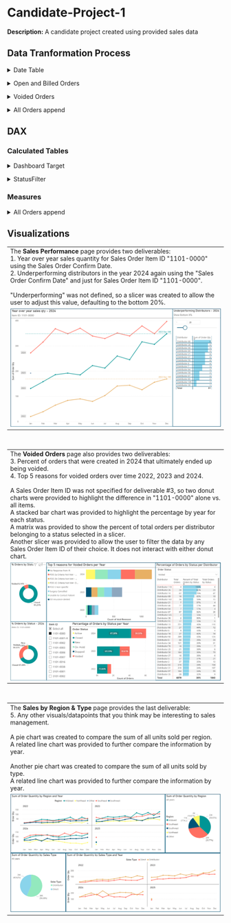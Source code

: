 # Candidate-Project-1

**Description:** A candidate project created using provided sales data

## Data Tranformation Process

<details>
<summary>Date Table</summary>
<br/>
 
StartDate and EndDate Parameters are used to limit the size of the table.

Create columns to populate Year, Month, Month Name, etc.

<br/></details>

<details>
<summary>Open and Billed Orders</summary>
</br>

Promoted top row to headers and set proper date types

</br></details>

<details>
<summary>Voided Orders</summary>
</br>

Promoted top row to headers.

Added flag column to indicate Voided status

Set proper date types

Renamed columns to match during append

</br></details>

<details>
<summary>All Orders append</summary>
</br>

Source is an append of tables: Open and Billed Orders + Voided Orders

Removed unecessary columns and unintended future new columns by using "Remove Other Columns"

Shortened several names for clarity

Duplicated all Date/Time columns, then changed types to retain both Date and Time in separate columns

</br></details>

## DAX 

### Calculated Tables

<details>
<summary>Dashboard Target</summary>
</br>

A series of integers 1-100 to use in a slicer for setting a dynamic threshold.

</br></details>

<details>
<summary>StatusFilter</summary>
</br>

A distinct list of statuses taken from the SO Status column of All Orders append.

</br></details>

### Measures

<details>
<summary>All Orders append</summary>
</br>

Count of SO Number by Status: Value used in a matrix to show the count of orders per distributor belonging to a status selected in a slicer.

Percent Total SO Number by Status: Value used in a matrix to show the percent of total orders per distributor belonging to a status selected in a slicer.

IsUnderperforming: Used as a flag to filter a matrix of distributors according to a slicer.  Returns 1 or 0 based on a threshold set by the slicer.

Percent of Status by Year: Value used in a tooltip on a stacked bar chart.  Simply divides the number of sales orders (in context) by the total number of sales orders (with context removed).

Void Reason Rank by Year: Used to filter and return top 5 reasons for a voided order.

Void Reason Count: Value used on a stacked bar chart.  It ensures accurate filtering in context with the ranking of each void reason.

</br></details>

## Visualizations

<table>
 <tr>
  <td>
   The <strong>Sales Performance</strong> page provides two deliverables:<br>
   1. Year over year sales quantity for Sales Order Item ID "1101-0000" using the Sales Order Confirm Date.<br>
   2. Underperforming distributors in the year 2024 again using the "Sales Order Confirm Date" and just for Sales Order Item ID "1101-0000".<br>
   <br>
   "Underperforming" was not defined, so a slicer was created to allow the user to adjust this value, defaulting to the bottom 20%.
  </td>
 </tr>
 <tr>
  <td>
   <img src="https://github.com/Bill-Davis-data/Candidate-Project-1/blob/main/Assets/Sales%20Performance%20Page.png" width="642">
  </td>
 </tr>
</table>

<br/>

<table>
 <tr>
  <td>
   The <strong>Voided Orders</strong> page also provides two deliverables:<br>
   3. Percent of orders that were created in 2024 that ultimately ended up being voided.<br>
   4. Top 5 reasons for voided orders over time 2022, 2023 and 2024.<br>
   <br>
   A Sales Order Item ID was not specified for deliverable #3, so two donut charts were provided to highlight the difference in "1101-0000" alone vs. all items.<br>
   A stacked bar chart was provided to highlight the percentage by year for each status.<br>
   A matrix was provided to show the percent of total orders per distributor belonging to a status selected in a slicer.<br>
   Another slicer was provided to allow the user to filter the data by any Sales Order Item ID of their choice.  It does not interact with either donut chart.
  </td>
 </tr>
 <tr>
  <td>
   <img src="https://github.com/Bill-Davis-data/Candidate-Project-1/blob/main/Assets/Voided%20Orders%20Page.png" width="642">
  </td>
 </tr>
</table>

<br/>

<table>
 <tr>
  <td>
   The <strong>Sales by Region & Type</strong> page provides the last deliverable:<br>
   5. Any other visuals/datapoints that you think may be interesting to sales management.<br>
   <br>
   A pie chart was created to compare the sum of all units sold per region.<br>
   A related line chart was provided to further compare the information by year.<br>
   <br>
   Another pie chart was created to compare the sum of all units sold by type.<br>
   A related line chart was provided to further compare the information by year.
  </td>
 </tr>
 <tr>
  <td>
   <img src="https://github.com/Bill-Davis-data/Candidate-Project-1/blob/main/Assets/Sales%20by%20Region%20%26%20Type%20Page.png" width="642">
  </td>
 </tr>
</table>

<br/>
